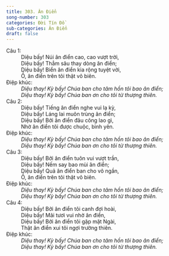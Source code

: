 ```yaml
---
title: 303. Ân Điển
song-number: 303
categories: Đời Tín Đồ
sub-categories: Ân Điển
draft: false
---
```

<dl><dt>Câu 1:</dt><dd data-verse="1">Diệu bấy! Núi ân điển cao, cao vượt trời, <br/>Diệu bấy! Thẳm sâu thay dòng ân điển; <br/>Diệu bấy! Biển ân điển kia rộng tuyệt vời, <br/>Ồ, ân điển trên tôi thật vô biên. </dd><dt>Điệp khúc:</dt><dd data-chorus="1"><em>Diệu thay! Kỳ bấy! Chúa ban cho tâm hồn tôi bao ân điển; <br/>Diệu thay! Kỳ bấy! Chúa ban ơn cho tôi từ thượng thiên. </em></dd><dt>Câu 2:</dt><dd data-verse="2">Diệu bấy! Tiếng ân điển nghe vui lạ kỳ, <br/>Diệu bấy! Láng lai muôn trùng ân điển; <br/>Diệu bấy! Bởi ân điển đâu công lao gì, <br/>Nhờ ân điển tôi được chuộc, bình yên. </dd><dt>Điệp khúc:</dt><dd data-chorus="1"><em>Diệu thay! Kỳ bấy! Chúa ban cho tâm hồn tôi bao ân điển; <br/>Diệu thay! Kỳ bấy! Chúa ban ơn cho tôi từ thượng thiên. </em></dd><dt>Câu 3:</dt><dd data-verse="3">Diệu bấy! Bởi ân điển tuôn vui vượt trần, <br/>Diệu bấy! Nếm say bao mùi ân điển; <br/>Diệu bấy! Quả ân điển ban cho vô ngần, <br/>Ồ, ân điển trên tôi thật vô biên. </dd><dt>Điệp khúc:</dt><dd data-chorus="1"><em>Diệu thay! Kỳ bấy! Chúa ban cho tâm hồn tôi bao ân điển; <br/>Diệu thay! Kỳ bấy! Chúa ban ơn cho tôi từ thượng thiên. </em></dd><dt>Câu 4:</dt><dd data-verse="4">Diệu bấy! Bởi ân điển tôi canh đợi hoài, <br/>Diệu bấy! Mãi tươi vui nhờ ân điển, <br/>Diệu bấy! Bởi ân điển tôi gặp mặt Ngài, <br/>Thật ân điển xui tôi ngợi trường thiên. </dd><dt>Điệp khúc:</dt><dd data-chorus="1"><em>Diệu thay! Kỳ bấy! Chúa ban cho tâm hồn tôi bao ân điển; <br/>Diệu thay! Kỳ bấy! Chúa ban ơn cho tôi từ thượng thiên. </em></dd></dl>